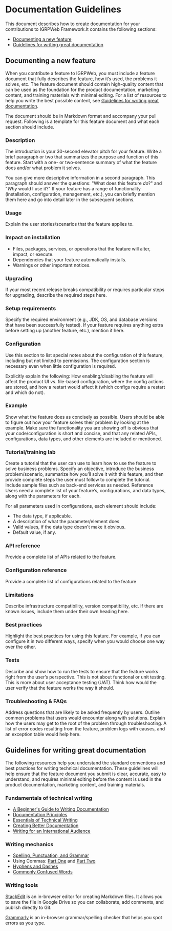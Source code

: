 Documentation Guidelines
========================
This document describes how to create documentation for your contributions to IGRPWeb Framework.It contains the following sections:

- [Documenting a new feature](#documenting-a-new-feature)
- [Guidelines for writing great documentation](#guidelines-for-writing-great-documentation)
 
Documenting a new feature
-------------------------
When you contribute a feature to IGRPWeb, you must include a feature document that fully describes the feature, how it’s used, the problems it solves, etc. The feature document should contain high-quality content that can be used as the foundation for the product documentation, marketing content, and training materials with minimal editing. For a list of resources to help you write the best possible content, see [Guidelines for writing great documentation](#guidelines-for-writing-great-documentation).

The document should be in Markdown format and accompany your pull request. Following is a template for this feature document and what each section should include. 

### Description

The introduction is your 30-second elevator pitch for your feature. Write a brief paragraph or two that summarizes the purpose and function of this feature. Start with a one- or two-sentence summary of what the feature does and/or what problem it solves. 

You can give more descriptive information in a second paragraph. This paragraph should answer the questions: "What does this feature *do*?" and "*Why* would I use it?" If your feature has a range of functionality (installation, configuration, management, etc.), you can briefly mention them here and go into detail later in the subsequent sections.

### Usage
Explain the user stories/scenarios that the feature applies to. 

### Impact on installation
* Files, packages, services, or operations that the feature will alter, impact, or execute.
* Dependencies that your feature automatically installs.
* Warnings or other important notices.

### Upgrading
If your most recent release breaks compatibility or requires particular steps for upgrading, describe the required steps here.

### Setup requirements
Specify the required environment (e.g., JDK, OS, and database versions that have been successfully tested). If your feature requires anything extra before setting up (another feature, etc.), mention it here. 

### Configuration
Use this section to list special notes about the configuration of this feature, including but not limited to permissions. The configuration section is necessary even when little configuration is required. 

Explicitly explain the following: 
How enabling/disabling the feature will affect the product UI vs. file-based configuration, where the config actions are stored, and how a restart would affect it (which configs require a restart and which do not). 

### Example
Show what the feature does as concisely as possible. Users should be able to figure out how your feature solves their problem by looking at the example. Make sure the functionality you are showing off is obvious that your code/configuration is short and concise, and that any related APIs, configurations, data types, and other elements are included or mentioned. 

### Tutorial/training lab
Create a tutorial that the user can use to learn how to use the feature to solve business problems. Specify an objective, introduce the business problem/scenario, summarize how you’ll solve it with this feature, and then provide complete steps the user must follow to complete the tutorial. Include sample files such as back-end services as needed. 
Reference
Users need a complete list of your feature’s, configurations, and data types, along with the parameters for each. 

For all parameters used in configurations, each element should include:

  * The data type, if applicable.
  * A description of what the parameter/element does
  * Valid values, if the data type doesn't make it obvious.
  * Default value, if any.

### API reference
Provide a complete list of APIs related to the feature.

### Configuration reference
Provide a complete list of configurations related to the feature

### Limitations
Describe infrastructure compatibility, version compatibility, etc. If there are known issues, include them under their own heading here.

### Best practices
Highlight the best practices for using this feature. For example, if you can configure it in two different ways, specify when you would choose one way over the other. 

### Tests
Describe and show how to run the tests to ensure that the feature works right from the user’s perspective. This is not about functional or unit testing. This is more about user acceptance testing (UAT). Think how would the user verify that the feature works the way it should. 

### Troubleshooting & FAQs
Address questions that are likely to be asked frequently by users. Outline common problems that users would encounter along with solutions. Explain how the users may get to the root of the problem through troubleshooting. A list of error codes resulting from the feature, problem logs with causes, and an exception table would help here. 

Guidelines for writing great documentation
------------------------------------------
The following resources help you understand the standard conventions and best practices for writing technical documentation. These guidelines will help ensure that the feature document you submit is clear, accurate, easy to understand, and requires minimal editing before the content is used in the product documentation, marketing content, and training materials. 

### Fundamentals of technical writing

- [A Beginner's Guide to Writing
   Documentation](http://www.writethedocs.org/guide/writing/beginners-guide-to-docs/)
-  [Documentation
   Principles](http://www.writethedocs.org/guide/writing/docs-principles/)
- [Essentials of Technical
   Writing](http://jacquelynwheeler.blogspot.com/2017/07/essentials-of-technical-writing.html)
- [Creating Better
   Documentation](https://www.techrepublic.com/blog/10-things/10-things-you-can-do-to-create-better-documentation/)
- [Writing for an International Audience](https://wiki.ubuntu.com/DocumentationTeam/StyleGuide/InternationalAudience) 

### Writing mechanics
- [Spelling, Punctuation, and Grammar](https://wiki.ubuntu.com/DocumentationTeam/StyleGuide/SpellingPunctuationGrammar) 
- Using Commas: [Part One](http://jacquelynwheeler.blogspot.com/2017/06/using-commas-part-one.html) and [Part Two](http://jacquelynwheeler.blogspot.com/2017/06/using-commas-part-two.html)
- [Hyphens and Dashes](http://jacquelynwheeler.blogspot.com/2017/07/hyphens-and-dashes.html)
- [Commonly Confused Words](https://wiki.ubuntu.com/DocumentationTeam/StyleGuide/CommonlyConfusedWords) 

### Writing tools
[StackEdit](https://stackedit.io/) is an in-browser editor for creating Markdown files. It allows you to save the file in Google Drive so you can collaborate, add comments, and publish directly to Git.

[Grammarly](https://www.grammarly.com/) is an in-browser grammar/spelling checker that helps you spot errors as you type. 
